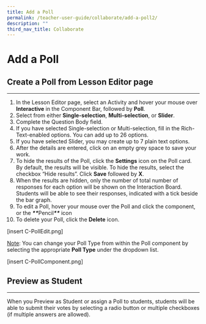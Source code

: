 ```yaml
---
title: Add a Poll
permalink: /teacher-user-guide/collaborate/add-a-poll2/
description: ""
third_nav_title: Collaborate
---
```

<h1 id="add-a-poll">Add a Poll</h1>
<h2 id="-create-a-poll-from-lesson-editor-page-"><strong>Create a Poll from Lesson Editor page</strong></h2>
<hr>
<ol>
<li>In the Lesson Editor page, select an Activity and hover your mouse over <strong>Interactive</strong> in the Component Bar, followed by <strong>Poll</strong>. </li>
<li>Select from either <strong>Single-selection</strong>, <strong>Multi-selection</strong>, or <strong>Slider</strong>.</li>
<li>Complete the Question Body field.</li>
<li>If you have selected Single-selection or Multi-selection, fill in the Rich-Text-enabled options. You can add up to 26 options. </li>
<li>If you have selected Slider, you may create up to 7 plain text options.</li>
<li>After the details are entered, click on an empty grey space to save your work.</li>
<li>To hide the results of the Poll, click the <strong>Settings</strong> icon on the Poll card. By default, the results will be visible. To hide the results, select the checkbox “Hide results”. Click <strong>Save</strong> followed by <strong>X</strong>.</li>
<li>When the results are hidden, only the number of total number of responses for each option will be shown on the Interaction Board. Students will be able to see their responses, indicated with a tick beside the bar graph.</li>
<li>To edit a Poll, hover your mouse over the Poll and click the component, or the <strong><strong><em>**</em></strong></strong>Pencil<strong><strong><em>**</em></strong></strong> icon </li>
<li>To delete your Poll, click the <strong>Delete</strong> icon.</li>
</ol>
<p>[insert C-PollEdit.png]</p>
<p><u>Note</u>: You can change your Poll Type from within the Poll component by selecting the appropriate <strong>Poll Type</strong> under the dropdown list.</p>
<p>[insert C-PollComponent.png]</p>
<h2 id="-preview-as-student-"><strong>Preview as Student</strong></h2>
<hr>
<p>When you Preview as Student or assign a Poll to students, students will be able to submit their votes by selecting a radio button or multiple checkboxes (if multiple answers are allowed).</p>